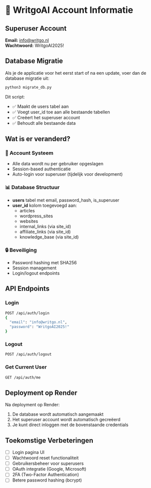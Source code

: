 # 🔐 WritgoAI Account Informatie

## Superuser Account

**Email:** info@writgo.nl  
**Wachtwoord:** WritgoAI2025!

## Database Migratie

Als je de applicatie voor het eerst start of na een update, voer dan de database migratie uit:

```bash
python3 migrate_db.py
```

Dit script:
- ✅ Maakt de users tabel aan
- ✅ Voegt user_id toe aan alle bestaande tabellen
- ✅ Creëert het superuser account
- ✅ Behoudt alle bestaande data

## Wat is er veranderd?

### 🎯 Account Systeem
- Alle data wordt nu per gebruiker opgeslagen
- Session-based authenticatie
- Auto-login voor superuser (tijdelijk voor development)

### 📊 Database Structuur
- **users** tabel met email, password_hash, is_superuser
- **user_id** kolom toegevoegd aan:
  - articles
  - wordpress_sites
  - websites
  - internal_links (via site_id)
  - affiliate_links (via site_id)
  - knowledge_base (via site_id)

### 🔒 Beveiliging
- Password hashing met SHA256
- Session management
- Login/logout endpoints

## API Endpoints

### Login
```bash
POST /api/auth/login
{
  "email": "info@writgo.nl",
  "password": "WritgoAI2025!"
}
```

### Logout
```bash
POST /api/auth/logout
```

### Get Current User
```bash
GET /api/auth/me
```

## Deployment op Render

Na deployment op Render:
1. De database wordt automatisch aangemaakt
2. Het superuser account wordt automatisch gecreëerd
3. Je kunt direct inloggen met de bovenstaande credentials

## Toekomstige Verbeteringen

- [ ] Login pagina UI
- [ ] Wachtwoord reset functionaliteit
- [ ] Gebruikersbeheer voor superusers
- [ ] OAuth integratie (Google, Microsoft)
- [ ] 2FA (Two-Factor Authentication)
- [ ] Betere password hashing (bcrypt)
